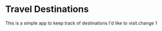 # Travel Destinations

This is a simple app to keep track of destinations I'd like to visit.change 1
